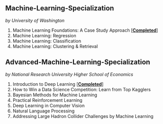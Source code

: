 

## Machine-Learning-Specialization
_by University of Washington_

1. Machine Learning Foundations: A Case Study Approach [[__Completed__](https://www.coursera.org/account/accomplishments/certificate/T4BSXMHY9FK4)]
2. Machine Learning: Regression
3. Machine Learning: Classification
4. Machine Learning: Clustering & Retrieval

## Advanced-Machine-Learning-Specialization
_by National Research University Higher School of Economics_

1. Introduction to Deep Learning [[__Completed__](https://www.coursera.org/account/accomplishments/certificate/XN2B7T4AJX8C)]
2. How to Win a Data Science Competition: Learn from Top Kagglers
3. Bayesian Methods for Machine Learning
4. Practical Reinforcement Learning
5. Deep Learning in Computer Vision
6. Natural Language Processing
7. Addressing Large Hadron Collider Challenges by Machine Learning
